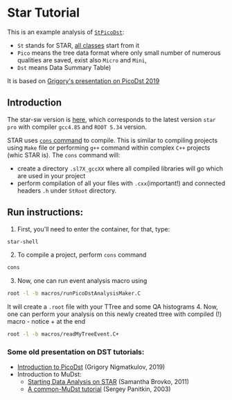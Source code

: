 # Star Tutorial

This is an example analysis of [`StPicoDst`](https://www.star.bnl.gov/webdata/dox/html/classStPicoDstMaker.html):
- `St` stands for STAR, [all classes](https://www.star.bnl.gov/webdata/dox/html/annotated.html) start from it 
- `Pico` means the tree data format where only small number of numerous qualities are saved, exist also `Micro` and `Mini`,
- `Dst` means Data Summary Table)


It is based on [Grigory's presentation on PicoDst 2019](https://drupal.star.bnl.gov/STAR/system/files/Nigmatkulov_intro2pico_Krakow2019.pdf)

## Introduction

The star-sw version is [here](https://github.com/star-bnl/star-sw), which corresponds to the latest version `star pro` with compiler `gcc4.85` and `ROOT 5.34` version.

STAR uses [`cons` command](https://www.gnu.org/software/cons/stable/cons.html) to compile. This is similar to compiling projects using `Make` file or performing `g++` command within complex `C++` projects (whic STAR is).
The `cons` command will:
- create a directory `.sl7X_gccXX` where all compiled libraries will go which are used in your project
- perform compilation of all your files with `.cxx`(important!) and connected headers `.h` under `StRoot` directory.

 
## Run instructions:
1. First, you'll need to enter the container, for that, type:
```bash
star-shell
```
2. To compile a project, perform `cons` command
```bash
cons
```
3. Now, one can run event analysis macro using
```bash
root -l -b macros/runPicoDstAnalysisMaker.C
```
It will create a `.root` file with your TTree and some QA histograms
4. Now, one can perform your analysis on this newly created ttree with compiled (!) macro - notice + at the end
```bash
root -l -b macros/readMyTreeEvent.C+
```



### Some old presentation on DST tutorials:

- [Introduction to PicoDst](https://drupal.star.bnl.gov/STAR/system/files/Nigmatkulov_intro2pico_Krakow2019.pdf) (Grigory Nigmatkulov, 2019)
- Introduction to MuDst:
  - [Starting Data Analysis on STAR](http://nuclear.ucdavis.edu/~brovko/GettingStarted.pdf) (Samantha Brovko, 2011)
  - [A common-MuDst tutorial](https://www.star.bnl.gov/public/comp/meet/RM200311/MuDstTutorial.pdf) (Sergey Panitkin, 2003)


